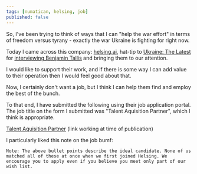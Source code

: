 ```yaml
---
tags: [numatican, helsing, job]
published: false
---
```


So, I've been trying to think of ways that I can "help the war effort" in terms of freedom versus tyrany - exactly the war Ukraine is fighting for right now.

Today I came across this company: [helsing.ai](https://helsing.ai), hat-tip to [Ukraine: The Latest](https://open.spotify.com/show/6cnkk1J0I1UqtxTYVUL4Fe?si=e7c61871e2eb47f0) for [interviewing Benjamin Tallis](https://open.spotify.com/episode/5H1P61jVeY3eFvYsyxabAP?si=08a9f738c86d4e71) and bringing them to our attention.

I would like to support their work, and if there is some way I can add value to their operation then I would feel good about that.

Now, I certainly don't want a job, but I think I can help them find and employ the best of the bunch. 

To that end, I have submitted the following using their job application portal. The job title on the form I submitted was "Talent Aquisition Partner", which I think is appropriate.

[Talent Aquisition Partner](https://helsing.ai/jobs/4641781101) (link working at time of publication)

I particularly liked this note on the job bumf:

`Note: The above bullet points describe the ideal candidate. None of us matched all of these at once when we first joined Helsing. We encourage you to apply even if you believe you meet only part of our wish list.`